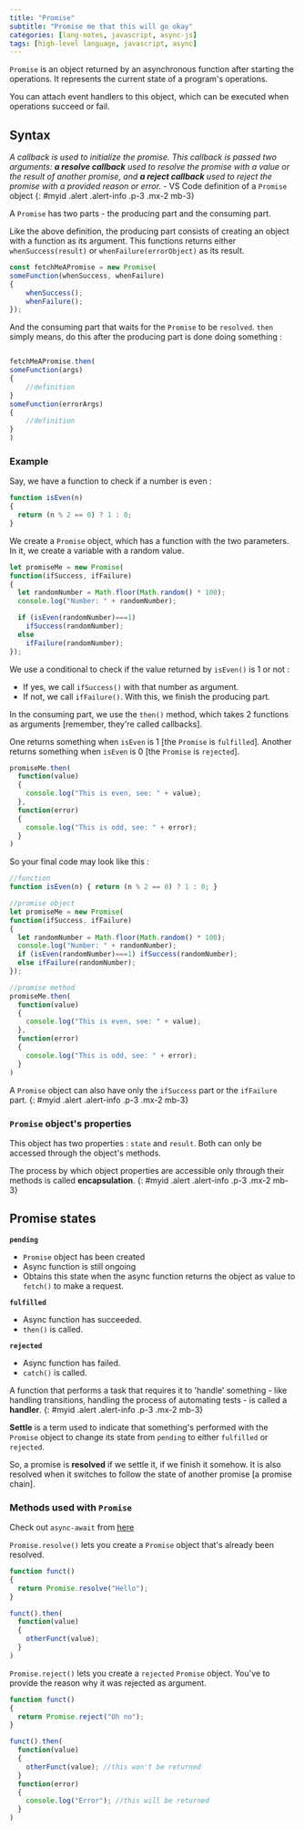 ```yaml
---
title: "Promise"
subtitle: "Promise me that this will go okay"
categories: [lang-notes, javascript, async-js]
tags: [high-level language, javascript, async]
---
```


`Promise` is an object returned by an asynchronous function after starting the operations. It represents the current state of a program's operations.

You can attach event handlers to this object, which can be executed when operations succeed or fail.

## Syntax

*A callback is used to initialize the promise. This callback is passed two arguments: **a resolve callback** used to resolve the promise with a value or the result of another promise, and **a reject callback** used to reject the promise with a provided reason or error.* - VS Code definition of a `Promise` object
{: #myid .alert .alert-info .p-3 .mx-2 mb-3}

A `Promise` has two parts - the producing part and the consuming part.

Like the above definition, the producing part consists of creating an object with a function as its argument. This functions returns either `whenSuccess(result)` or `whenFailure(errorObject)` as its result.

```js
const fetchMeAPromise = new Promise(
someFunction(whenSuccess, whenFailure)
{
    whenSuccess();
    whenFailure();
});
```

And the consuming part that waits for the `Promise` to be `resolved`. `then` simply means, do this after the producing part is done doing something :

```js

fetchMeAPromise.then(
someFunction(args)
{
    //definition
}
someFunction(errorArgs)
{
    //definition
}
)
```

### Example

Say, we have a function to check if a number is even :

```js
function isEven(n)
{
  return (n % 2 == 0) ? 1 : 0;
}
```

We create a `Promise` object, which has a function with the two parameters. In it, we create a variable with a random value.

```js
let promiseMe = new Promise(
function(ifSuccess, ifFailure)
{
  let randomNumber = Math.floor(Math.random() * 100);
  console.log("Number: " + randomNumber);

  if (isEven(randomNumber)===1)
    ifSuccess(randomNumber);
  else
    ifFailure(randomNumber);
});
```

We use a conditional to check if the value returned by `isEven()` is 1 or not :

- If yes, we call `ifSuccess()` with that number as argument.
- If not, we call `ifFailure()`. With this, we finish the producing part.

In the consuming part, we use the `then()` method, which takes 2 functions as arguments [remember, they're called callbacks].

One returns something when `isEven` is 1 [the `Promise` is `fulfilled`]. Another returns something when `isEven` is 0 [the `Promise` is `rejected`].

```js
promiseMe.then(
  function(value)
  {
    console.log("This is even, see: " + value);
  },
  function(error)
  {
    console.log("This is odd, see: " + error);
  }
)
```

So your final code may look like this :

```js
//function
function isEven(n) { return (n % 2 == 0) ? 1 : 0; }

//promise object
let promiseMe = new Promise(
function(ifSuccess, ifFailure)
{
  let randomNumber = Math.floor(Math.random() * 100);
  console.log("Number: " + randomNumber);
  if (isEven(randomNumber)===1) ifSuccess(randomNumber);
  else ifFailure(randomNumber);
});

//promise method
promiseMe.then(
  function(value)
  {
    console.log("This is even, see: " + value);
  },
  function(error)
  {
    console.log("This is odd, see: " + error);
  }
)
```

A `Promise` object can also have only the `ifSuccess` part or the `ifFailure` part.
{: #myid .alert .alert-info .p-3 .mx-2 mb-3}

### `Promise` object's properties

This object has two properties : `state` and `result`. Both can only be accessed through the object's methods.

The process by which object properties are accessible only through their methods is called **encapsulation**.
{: #myid .alert .alert-info .p-3 .mx-2 mb-3}

## Promise states

**`pending`**

- `Promise` object has been created
- Async function is still ongoing
- Obtains this state when the async function returns the object as value to `fetch()` to make a request.

**`fulfilled`**

- Async function has succeeded.
- `then()` is called.

**`rejected`**

- Async function has failed.
- `catch()` is called.

A function that performs a task that requires it to 'handle' something - like handling transitions, handling the process of automating tests - is called a **handler**.
{: #myid .alert .alert-info .p-3 .mx-2 mb-3}

**Settle** is a term used to indicate that something's performed with the `Promise` object to change its state from `pending` to either `fulfilled` or `rejected`.

So, a promise is **resolved** if we settle it, if we finish it somehow. It is also resolved when it switches to follow the state of another promise [a promise chain].

### Methods used with `Promise`

Check out `async-await` from [here](2024-12-11-js-async-await.md)

``Promise.resolve()`` lets you create a `Promise` object that's already been resolved.

```js
function funct()
{
  return Promise.resolve("Hello");
}

funct().then(
  function(value)
  {
    otherFunct(value);
  }
)
```

``Promise.reject()`` lets you create a `rejected` `Promise` object. You've to provide the reason why it was rejected as argument.

```js
function funct()
{
  return Promise.reject("Oh no");
}

funct().then(
  function(value)
  {
    otherFunct(value); //this won't be returned
  }
  function(error)
  {
    console.log("Error"); //this will be returned
  }
)
```
